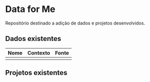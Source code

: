 # Data for Me

Repositório destinado a adição de dados e projetos desenvolvidos.

## Dados existentes

Nome|Contexto|Fonte|
|---|---|---|
|   |   |   |


## Projetos existentes
